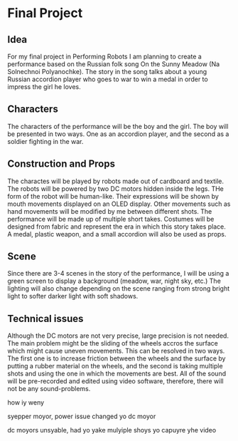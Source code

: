 # Final Project

## Idea
For my final project in Performing Robots I am planning to create a performance based on the Russian folk song On the Sunny Meadow (Na Solnechnoi Polyanochke). The story in the song talks about a young Russian accordion player who goes to war to win a medal in order to impress the girl he loves.

## Characters
The characters of the performance will be the boy and the girl. The boy will be presented in two ways. One as an accordion player, and the second as a soldier fighting in the war.

## Construction and Props
The charactes will be played by robots made out of cardboard and textile. The robots will be powered by two DC motors hidden inside the legs. THe form of the robot will be human-like. Their expressions will be shown by mouth movements displayed on an OLED display. Other movements such as hand movements will be modified by me between different shots. The performance will be made up of multiple short takes. Costumes will be designed from fabric and represent the era in which this story takes place. A medal, plastic weapon, and a small accordion will also be used as props.

## Scene
Since there are 3-4 scenes in the story of the performance, I will be using a green screen to display a background (meadow, war, night sky, etc.) The lighting will also change depending on the scene ranging from strong bright light to softer darker light with soft shadows.

## Technical issues
Although the DC motors are not very precise, large precision is not needed. The main problem might be the sliding of the wheels accros the surface which might cause uneven movements. This can be resolved in two ways. The first one is to increase friction between the wheels and the surface by putting a rubber material on the wheels, and the second is taking multiple shots and using the one in which the movements are best. All of the sound will be pre-recorded and edited using video software, therefore, there will not be any sound-problems.

how iy weny

syepper moyor, power issue changed yo dc moyor

dc moyors unsyable, had yo yake mulyiple shoys yo capuyre yhe video

